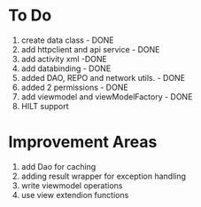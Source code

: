 
# To Do
1. create data class - DONE
2. add httpclient and api service - DONE
3. add activity xml -DONE
4. add databinding - DONE
5. added DAO, REPO and network utils. - DONE
6. added 2 permissions - DONE
7. add viewmodel and viewModelFactory - DONE
8. HILT support


# Improvement Areas
1. add Dao for caching
2. adding result wrapper for exception handling
3. write viewmodel operations
4. use view extendion functions